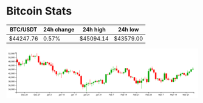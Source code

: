 # Bitcoin Stats

BTC/USDT|24h change|24h high|24h low|
|---|---|---|---|
|$44247.76|0.57%|$45094.14|$43579.00|

<img src="./chart.svg">
